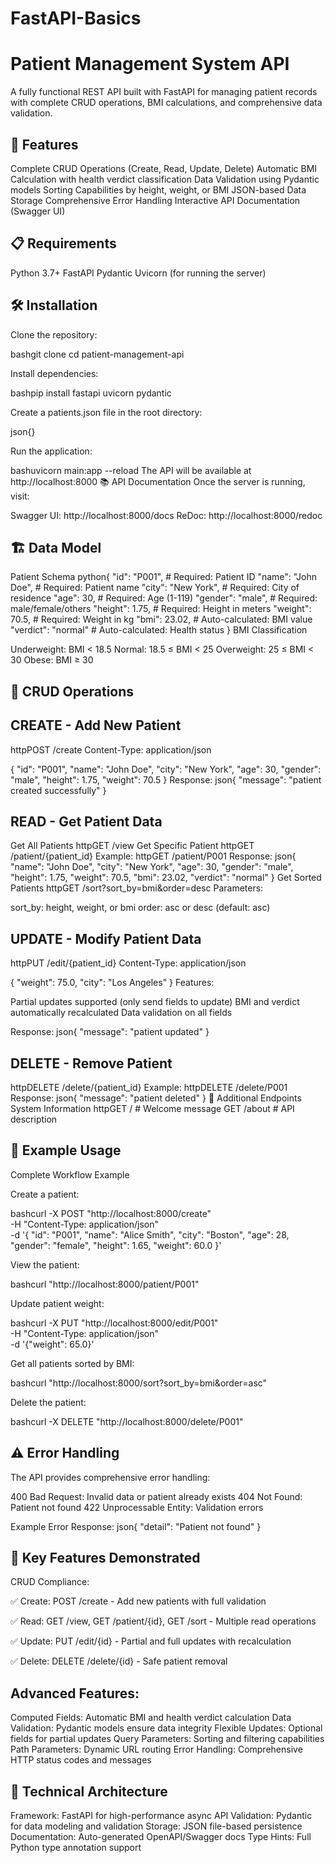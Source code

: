 # FastAPI-Basics

# Patient Management System API
A fully functional REST API built with FastAPI for managing patient records with complete CRUD operations, BMI calculations, and comprehensive data validation.
## 🚀 Features

Complete CRUD Operations (Create, Read, Update, Delete)
Automatic BMI Calculation with health verdict classification
Data Validation using Pydantic models
Sorting Capabilities by height, weight, or BMI
JSON-based Data Storage
Comprehensive Error Handling
Interactive API Documentation (Swagger UI)

## 📋 Requirements

Python 3.7+
FastAPI
Pydantic
Uvicorn (for running the server)

## 🛠️ Installation

Clone the repository:

bashgit clone <your-repo-url>
cd patient-management-api

Install dependencies:

bashpip install fastapi uvicorn pydantic

Create a patients.json file in the root directory:

json{}

Run the application:

bashuvicorn main:app --reload
The API will be available at http://localhost:8000
📚 API Documentation
Once the server is running, visit:

Swagger UI: http://localhost:8000/docs
ReDoc: http://localhost:8000/redoc

## 🏗️ Data Model
Patient Schema
python{
  "id": "P001",           # Required: Patient ID
  "name": "John Doe",     # Required: Patient name
  "city": "New York",     # Required: City of residence
  "age": 30,              # Required: Age (1-119)
  "gender": "male",       # Required: male/female/others
  "height": 1.75,         # Required: Height in meters
  "weight": 70.5,         # Required: Weight in kg
  "bmi": 23.02,          # Auto-calculated: BMI value
  "verdict": "normal"     # Auto-calculated: Health status
}
BMI Classification

Underweight: BMI < 18.5
Normal: 18.5 ≤ BMI < 25
Overweight: 25 ≤ BMI < 30
Obese: BMI ≥ 30

## 🔄 CRUD Operations
## CREATE - Add New Patient
httpPOST /create
Content-Type: application/json

{
  "id": "P001",
  "name": "John Doe",
  "city": "New York",
  "age": 30,
  "gender": "male",
  "height": 1.75,
  "weight": 70.5
}
Response:
json{
  "message": "patient created successfully"
}
## READ - Get Patient Data
Get All Patients
httpGET /view
Get Specific Patient
httpGET /patient/{patient_id}
Example:
httpGET /patient/P001
Response:
json{
  "name": "John Doe",
  "city": "New York",
  "age": 30,
  "gender": "male",
  "height": 1.75,
  "weight": 70.5,
  "bmi": 23.02,
  "verdict": "normal"
}
Get Sorted Patients
httpGET /sort?sort_by=bmi&order=desc
Parameters:

sort_by: height, weight, or bmi
order: asc or desc (default: asc)

## UPDATE - Modify Patient Data
httpPUT /edit/{patient_id}
Content-Type: application/json

{
  "weight": 75.0,
  "city": "Los Angeles"
}
Features:

Partial updates supported (only send fields to update)
BMI and verdict automatically recalculated
Data validation on all fields

Response:
json{
  "message": "patient updated"
}
## DELETE - Remove Patient
httpDELETE /delete/{patient_id}
Example:
httpDELETE /delete/P001
Response:
json{
  "message": "patient deleted"
}
📝 Additional Endpoints
System Information
httpGET /              # Welcome message
GET /about         # API description
## 🧪 Example Usage
Complete Workflow Example

Create a patient:

bashcurl -X POST "http://localhost:8000/create" \
  -H "Content-Type: application/json" \
  -d '{
    "id": "P001",
    "name": "Alice Smith",
    "city": "Boston",
    "age": 28,
    "gender": "female",
    "height": 1.65,
    "weight": 60.0
  }'

View the patient:

bashcurl "http://localhost:8000/patient/P001"

Update patient weight:

bashcurl -X PUT "http://localhost:8000/edit/P001" \
  -H "Content-Type: application/json" \
  -d '{"weight": 65.0}'

Get all patients sorted by BMI:

bashcurl "http://localhost:8000/sort?sort_by=bmi&order=asc"

Delete the patient:

bashcurl -X DELETE "http://localhost:8000/delete/P001"
## ⚠️ Error Handling
The API provides comprehensive error handling:

400 Bad Request: Invalid data or patient already exists
404 Not Found: Patient not found
422 Unprocessable Entity: Validation errors

Example Error Response:
json{
  "detail": "Patient not found"
}
## 🏁 Key Features Demonstrated
CRUD Compliance:

✅ Create: POST /create - Add new patients with full validation

✅ Read: GET /view, GET /patient/{id}, GET /sort - Multiple read operations

✅ Update: PUT /edit/{id} - Partial and full updates with recalculation

✅ Delete: DELETE /delete/{id} - Safe patient removal

## Advanced Features:

Computed Fields: Automatic BMI and health verdict calculation
Data Validation: Pydantic models ensure data integrity
Flexible Updates: Optional fields for partial updates
Query Parameters: Sorting and filtering capabilities
Path Parameters: Dynamic URL routing
Error Handling: Comprehensive HTTP status codes and messages

## 🔧 Technical Architecture

Framework: FastAPI for high-performance async API
Validation: Pydantic for data modeling and validation
Storage: JSON file-based persistence
Documentation: Auto-generated OpenAPI/Swagger docs
Type Hints: Full Python type annotation support
